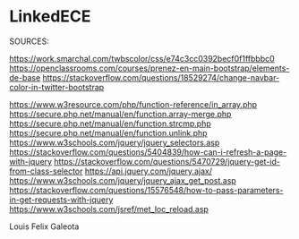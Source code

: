 # LinkedECE

SOURCES:

https://work.smarchal.com/twbscolor/css/e74c3cc0392becf0f1ffbbbc0
https://openclassrooms.com/courses/prenez-en-main-bootstrap/elements-de-base
https://stackoverflow.com/questions/18529274/change-navbar-color-in-twitter-bootstrap


https://www.w3resource.com/php/function-reference/in_array.php
https://secure.php.net/manual/en/function.array-merge.php
https://secure.php.net/manual/en/function.strcmp.php
https://secure.php.net/manual/en/function.unlink.php
https://www.w3schools.com/jquery/jquery_selectors.asp
https://stackoverflow.com/questions/5404839/how-can-i-refresh-a-page-with-jquery
https://stackoverflow.com/questions/5470729/jquery-get-id-from-class-selector
https://api.jquery.com/jquery.ajax/
https://www.w3schools.com/jquery/jquery_ajax_get_post.asp
https://stackoverflow.com/questions/15576548/how-to-pass-parameters-in-get-requests-with-jquery
https://www.w3schools.com/jsref/met_loc_reload.asp

Louis Felix Galeota